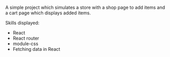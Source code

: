 A simple project which simulates a store with a shop page to add items and a cart page which displays added items.

Skills displayed:
* React
* React router
* module-css
* Fetching data in React
